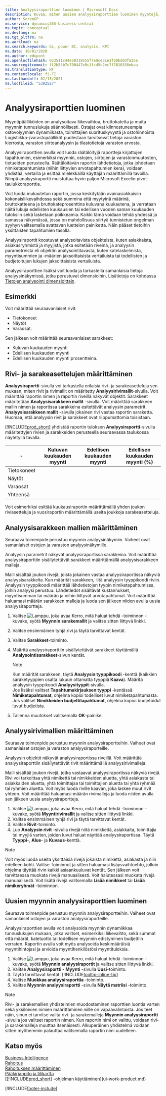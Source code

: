 ```yaml
---
title: Analyysiraporttien luominen | Microsoft Docs
description: Kuvaa, miten uusien analyysiraporttien luominen myyntejä, ostoja ja varastoa varten sekä analyysimallien määrittäminen tapahtuu.
author: SorenGP
ms.service: dynamics365-business-central
ms.topic: conceptual
ms.devlang: na
ms.tgt_pltfrm: na
ms.workload: na
ms.search.keywords: bi, power BI, analysis, KPI
ms.date: 10/01/2020
ms.author: edupont
ms.openlocfilehash: 023511c44e50318555f7e0ce3ce1f20bd0dfa35e
ms.sourcegitcommit: ff2b55b7e790447e0c1fcd5c2ec7f7610338ebaa
ms.translationtype: HT
ms.contentlocale: fi-FI
ms.lasthandoff: 02/15/2021
ms.locfileid: "5382527"
---
```

#  <a name="create-analysis-reports"></a>Analyysiraporttien luominen
Myyntipäälliköiden on analysoitava liikevaihtoa, bruttokatetta ja muita myynnin tunnuslukuja säännöllisesti. Ostajat ovat kiinnostuneempia ostovolyymien dynamiikasta, toimittajien suorituskyvystä ja ostohinnoista. Logistiikka-/varastopäälliköt puolestaan tarvitsevat tietoja varaston kierrosta, varaston siirtoanalyysin ja tilastotietoja varaston arvosta.  

Analyysiraporttien avulla voit luoda räätälöityjä raportteja kirjattujen tapahtumien, esimerkiksi myynnin, ostojen, siirtojen ja varastonmuutosten, tietueiden perusteella. Räätälöitävän raportin lähdetietoja, jotka johdetaan nimiketapahtumista (niihin liittyvien arvotapahtumien kera), voidaan yhdistää, vertailla ja esittää mielekkäillä käyttäjän määrittämillä tavoilla. Niinpä analyysiraportti muistuttaa hyvin paljon Microsoft Excelin pivot-taulukkoraporttia.  

Voit luoda mukautetun raportin, jossa keskitytään avainasiakkaisiin kokonaisliikevaihdossa sekä summina että myytyinä määrinä, bruttokatteena ja bruttokateprosenttina kuluvana kuukautena, ja verrataan näitä lukuja edellisten kuukausien tai edellisen vuoden saman kuukauden tuloksiin sekä lasketaan poikkeamia. Kaikki tämä voidaan tehdä yhdessä ja samassa näkymässä, jossa on mahdollisuus siirtyä tunnistetun ongelman syyhyn valitsemalla avattavan luettelon painiketta. Näin pääset tietoihin yksittäisten tapahtumien tasolla.  

Analyysiraportit koostuvat analysoitavista objekteista, kuten asiakkaista, asiakasryhmistä ja myyjistä, jotka esitetään riveinä, ja analyysin parametreista eli objektin analysointitavasta, kuten katelaskelmista, myyntisummien ja -määrien jaksoittaisista vertailuista tai todellisten ja budjetoitujen lukujen jaksoittaisista vertailuista.

Analyysiraporttien lisäksi voit luoda ja tarkastella samanlaisia tietoja analyysinäkymissä, jotka perustuvat dimensioihin. Lisätietoja on kohdassa [Tietojen analysointi dimensioittain](bi-how-analyze-data-dimension.md).

## <a name="example"></a>Esimerkki  
Voit määrittää seuraavanlaiset rivit:  
- Tietokoneet  
- Näytöt  
- Varaosat.  

Sen jälkeen voit määrittää seuraavanlaiset sarakkeet:  

- Kuluvan kuukauden myynti  
- Edellisen kuukauden myynti  
- Edellisen kuukauden myynti prosentteina.  

## <a name="setting-up-line-and-column-layouts"></a>Rivi- ja sarakeasettelujen määrittäminen  
 **Analyysiraportti**-sivulla voi tarkastella erilaisia rivi- ja sarakeasetteluja sen mukaan, miten rivit ja rivimallit on määritetty **Analyysirivimallit**-sivulla. Voit määrittää raportin nimen ja raportin riveillä näkyvät objektit. Sarakkeet määritetään **Analyysisarakkeen mallit** -sivulla. Voit määrittää sarakkeen mallin nimen ja raportissa sarakkeina esitettävät analyysin parametrit. **Analyysisarakkeen mallit** -sivulla jokainen rivi vastaa raportin saraketta. Huomaa, että analyysin rivit ja sarakkeet ovat riippumattomia toisistaan.  

[!INCLUDE[prod_short](includes/prod_short.md)] yhdistää raportin tuloksen **Analyysiraportti**-sivulla määritettyjen rivien ja sarakkeiden perusteella seuraavassa taulukossa näytetyllä tavalla.  

|- |Kuluvan kuukauden myynti|Edellisen kuukauden myynti|Edellisen kuukauden myynti (%)|  
|-|-|-|-|  
|Tietokoneet| | | |  
|Näytöt| | | |  
|Varaosat| | | |  
|Yhteensä| | | |  

 Voit esimerkiksi esittää kuukausiraportin määrittämällä yhden joukon riviasetteluja ja vuosiraportin määrittämällä useita joukkoja sarakeasetteluja.

 ## <a name="to-set-up-analysis-column-templates"></a>Analyysisarakkeen mallien määrittäminen
Seuraava toimenpide perustuu myynnin analyysinäkymiin. Vaiheet ovat samanlaiset ostojen ja varaston analyysinäkymille.

Analyysin parametrit näkyvät analyysiraportissa sarakkeina. Voit määrittää analyysiraporttiin sisällytettävät sarakkeet määrittämällä analyysisarakkeen malleja.  

Malli sisältää joukon rivejä, joista jokainen vastaa analyysiraportissa näkyviä analyysisarakkeita. Kun määrität sarakkeen, liitä analyysin tyyppikoodi riviin. Analyysin tyyppikoodi määrittää lähdetietojen tyypin nimiketapahtumissa, joihin analyysi perustuu. Lähdetiedot sisältävät kustannukset, myyntisumman tai määrän ja niihin liittyvät arvotapahtumat. Voit määrittää haluamasi määrän sarakkeen malleja ja luoda sen jälkeen niiden avulla uusia analyysiraportteja.    

1. Valitse ![Lamppu, joka avaa Kerro, mitä haluat tehdä -toiminnon](media/ui-search/search_small.png "Kerro, mitä haluat tehdä") -kuvake, syötä **Myynnin sarakemallit** ja valitse sitten liittyvä linkki.  
2. Valitse ensimmäinen tyhjä rivi ja täytä tarvittavat kentät.
3. Valitse **Sarakkeet**-toiminto.  
4. Määritä analyysiraporttiin sisällytettävät sarakkeet täyttämällä **Analysointisarakkeet**-sivun kentät.  

    > [!NOTE]  
    >   Kun määrität sarakkeen, täytä **Analyysin tyyppikoodi** -kenttä (kaikkien saraketyyppien osalta lukuun ottamatta tyyppiä **Kaava**). Määritä analyysin tyyppikoodi **Analyysityypit**-sivulla.  
    Jos lisäksi valitset **Tapahtumakirjauksen tyyppi** -kentässä **Nimiketapahtumat**, ohjelma kopioi todelliset luvut nimiketapahtumasta. Jos valitset **Nimikkeiden budjettitapahtumat**, ohjelma kopioi budjetoidut luvut budjetista.  
5.  Tallenna muutokset valitsemalla **OK**-painike.  

## <a name="to-set-up-analysis-line-templates"></a>Analyysirivimallien määrittäminen  
Seuraava toimenpide perustuu myynnin analyysiraportteihin. Vaiheet ovat samanlaiset ostojen ja varaston analyysiraporteille.

Analyysin objektit näkyvät analyysiraportissa riveillä. Voit määrittää analyysiraporttiin sisällytettävät rivit määrittämällä analyysirivimalleja.  

Malli sisältää joukon rivejä, jotka vastaavat analyysiraportissa näkyviä rivejä. Rivi voi tarkoittaa yhtä nimikettä tai nimikkeiden aluetta, yhtä asiakasta tai asiakkaiden aluetta, yhtä toimittajaa tai toimittajien aluetta tai yhtä ryhmää tai ryhmien aluetta. Voit myös luoda riville kaavan, joka laskee muut rivit yhteen. Voit määrittää haluamasi määrän rivimalleja ja luoda niiden avulla sen jälkeen uusia analyysiraportteja.    

1. Valitse ![Lamppu, joka avaa Kerro, mitä haluat tehdä -toiminnon](media/ui-search/search_small.png "Kerro, mitä haluat tehdä") -kuvake, syötä **Myyntirivimallit** ja valitse sitten liittyvä linkki.  
2. Valitse ensimmäinen tyhjä rivi ja täytä tarvittavat kentät.
3. Valitse **Rivit**-toiminto.  
4. Luo **Analyysin rivit** -sivulla rivejä niitä nimikkeitä, asiakkaita, toimittajia tai myyjiä varten, joiden luvut haluat näyttää analyysiraportissa. Täytä **Tyyppi**-, **Alue**- ja **Kuvaus**-kenttä.  

> [!NOTE]  
>   Voit myös luoda useita yksittäisiä rivejä jokaista nimikettä, asiakasta ja niin edelleen kohti. Valitse Toiminnot ja sitten haluamasi lisäysvaihtoehto, jolloin ohjelma täyttää rivin kaikki asiaankuuluvat kentät. Sen jälkeen voit tarvittaessa muokata rivejä manuaalisesti. Voit halutessasi muokata rivejä manuaalisesti. Voit lisätä rivejä valitsemalla **Lisää nimikkeet** tai **Lisää nimikeryhmät** -toiminnon.  

## <a name="to-create-a-new-sales-analysis-report"></a>Uusien myynnin analyysiraporttien luominen
Seuraava toimenpide perustuu myynnin analyysiraportteihin. Vaiheet ovat samanlaiset ostojen ja varaston analyysiraporteille.

Analyysiraporttien avulla voit analysoida myynnin dynamiikkaa tunnuslukujen mukaan, jotka valitset, esimerkiksi liikevaihto, sekä summat että määrät, katetuotto tai todellisen myynnin edistyminen budjettiin verraten. Raportin avulla voit myös analysoida keskimääräisiä myyntihintojasi ja arvioida myyntihenkilöstösi myyntituloksia.  

1. Valitse ![Lamppu, joka avaa Kerro, mitä haluat tehdä -toiminnon](media/ui-search/search_small.png "Kerro, mitä haluat tehdä") -kuvake, syötä **Myynnin analyysiraportit** ja valitse sitten liittyvä linkki.  
2. Valitse **Analyysiraportti - Myynti** -sivulla **Uusi**-toiminto.
3. Täytä tarvittavat kentät. [!INCLUDE[tooltip-inline-tip](includes/tooltip-inline-tip_md.md)]
4. Valitse **Muokkaa analyysiraporttia** -toiminto.
5. Valitse **Myynnin analyysiraportti** -sivulla **Näytä matriisi** -toiminto.  

> [!NOTE]  
>   Rivi- ja sarakemallien yhdistelmien muodostaminen raporttien luontia varten sekä yksilöivien nimien määrittäminen niille on vapaavalintaista. Jos teet näin, sinun ei tarvitse valita rivi- ja sarakemalleja **Myynnin analyysiraportti** -sivulla jos valitset raportin nimen. Kun raportin nimi on valittu, voidaan rivi- ja sarakemalleja muuttaa itsenäisesti. Alkuperäinen yhdistelmä voidaan sitten myöhemmin palauttaa valitsemalla raportin nimi uudelleen.

## <a name="see-also"></a>Katso myös
[Business Intelligence](bi.md)  
[Rahoitus](finance.md)  
[Rahoituksen määrittäminen](finance-setup-finance.md)  
[Pääkirjanpito ja tilikartta](finance-general-ledger.md)  
[[!INCLUDE[prod_short](includes/prod_short.md)] -ohjelman käyttäminen](ui-work-product.md)  


[!INCLUDE[footer-include](includes/footer-banner.md)]